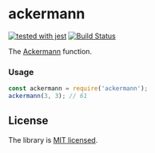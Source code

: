 # ackermann

[![tested with jest](https://img.shields.io/badge/tested_with-jest-99424f.svg)](https://github.com/facebook/jest) [![Build Status](https://travis-ci.org/boristane/ackermann.svg?branch=master)](https://travis-ci.org/boristane/ackermann)

The [Ackermann](https://en.wikipedia.org/wiki/Ackermann_function) function.

### Usage

```js
const ackermann = require('ackermann');
ackermann(3, 3); // 61

```

## License

The library is [MIT licensed](LICENSE).

